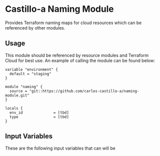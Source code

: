 # Castillo-a Naming Module
Provides Terraform naming maps for cloud resources which can be referenced by other modules.

## Usage
This module should be referenced by resource modules and Terraform Cloud for best use. An example of calling the module can be found below:

```
variable "environment" {
  default = "staging"
}

module "naming" {
  source = "git::https://github.com/carlos-castillo-a/naming-module.git"
}

locals {
  env_id              = [tbd]
  type                = [tbd]
}

```

## Input Variables

These are the following input variables that can will be 